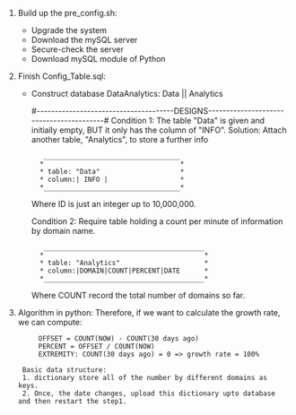 1. Build up the pre_config.sh:
    - Upgrade the system
    - Download the mySQL server
    - Secure-check the server
    - Download mySQL module of Python


2. Finish Config_Table.sql:
    - Construct database DataAnalytics: Data || Analytics

        #--------------------------------------DESIGNS-----------------------------------------#
        Condition 1:
            The table "Data" is given and initially empty, BUT it only has the column of "INFO".
        Solution:
            Attach another table, "Analytics", to store a further info
    
             __________________________________
            *                                  *
            * table: "Data"                    *
            * column:| INFO |                  *
            *__________________________________*

        Where ID is just an integer up to 10,000,000.

        Condition 2:
            Require table holding a count per minute of information by domain name.

             ________________________________________
            *                                        *
            * table: "Analytics"                     *
            * column:|DOMAIN|COUNT|PERCENT|DATE      *
            *________________________________________*

        Where COUNT record the total number of domains so far.


3. Algorithm in python:
        Therefore, if we want to calculate the growth rate, we can compute:

            OFFSET = COUNT(NOW) - COUNT(30 days ago)
            PERCENT = OFFSET / COUNT(NOW)
            EXTREMITY: COUNT(30 days ago) = 0 => growth rate = 100%

        Basic data structure:
        1. dictionary store all of the number by different domains as keys. 
        2. Once, the date changes, upload this dictionary upto database and then restart the step1.
